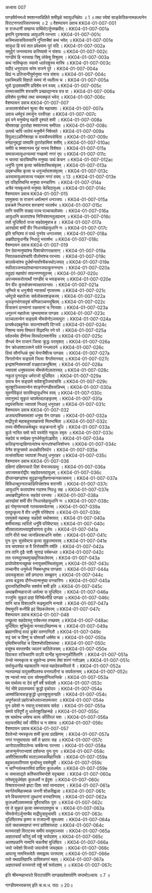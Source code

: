 अध्यायः 007

पाण्डवैर्वनमध्ये श्मशानसन्निहिते शमीवृक्षे स्वायुधनिक्षेपः ॥ 1 ॥ तथा स्वेषां साङ्केतिकनामकल्पनेन विराटनगरपरिसरगमनम् ॥ 2 ॥
वैशम्पायन उवाच 	KK04-01-007-001  
स राजधानीं सम्प्राप्य पार्थिवोऽर्जुनमब्रवीत् ।	KK04-01-007-001a  
इमानि पुरुषव्याघ्र आयुधानि परन्तप ।	KK04-01-007-001c  
कस्मिन्न्यासयितव्यानि गुप्तिश्चैषां कथं भवेत् ॥ 	KK04-01-007-001e  
सायुधा हि वयं तात प्रवेक्ष्यामः पुरं यदि ।	KK04-01-007-002a  
समुद्वेगं जनस्यास्य करिष्यामो न संशयः ॥ 	KK04-01-007-002c  
गाण्डीवं हि नरव्याघ्र त्रिषु लोकेषु विश्रुतम् ।	KK04-01-007-003a  
कथं नाविष्कृताः स्यामो धार्तराष्ट्रस्य मारिष ॥ 	KK04-01-007-003c  
यदीदं धनुरादाय चरेम सजने पुरे ।	KK04-01-007-004a  
क्षिप्रं नः प्रतिजानीयुर्मनुष्या नात्र संशयः ॥ 	KK04-01-007-004c  
एकस्मिन्नपि विज्ञाते समयं नो व्यतीत्य च ।	KK04-01-007-005a  
भूयो द्वादशवर्षाणि प्रविशेम वनं वयम् ॥ 	KK04-01-007-005c  
तस्मात्सर्वाणि शस्त्राणि प्रच्छाद्यान्यत्र यत्र वा ।	KK04-01-007-006a  
प्रविशेम पुरश्रेष्ठं तथा सम्यक्कृतं भवेत् ॥ 	KK04-01-007-006c  
वैशम्पायन उवाच 	KK04-01-007-007  
अजातशत्रोर्वचनं श्रुत्वा चैव महायशाः ।	KK04-01-007-007a  
उवाच धर्मपुत्रं तमर्जुनः परवीरहा ॥ 	KK04-01-007-007c  
इयं वने मनुष्येन्द्र महती दृश्यते शमी ।	KK04-01-007-008a  
भीमशाखा दुरारोहा श्मशानस्य समीपतः ॥ 	KK04-01-007-008c  
उत्पथे चापि जातेयं मनुष्यैर्न निषेव्यते ।	KK04-01-007-009a  
विपुलाऽऽकीर्णशाखा च वायसैरुपसेविता ॥ 	KK04-01-007-009c  
स्नेहानुबद्धां पश्यामि दुरारोहामिमां शमीम् ॥ 	KK04-01-007-010ac  
समीपे च श्मशानस्य गृहं नास्य विशेषतः ।	KK04-01-007-011a  
समासज्यायुधान्यस्यां गच्छामो नगरं नृप ॥ 	KK04-01-007-011c  
न चास्यां चारयिष्यन्ति मनुष्याः पार्थ केचन ॥ 	KK04-01-007-012ac  
धनुर्भिः पुरुषं कृत्वा चर्मकेशास्थिसंवृतम् ।	KK04-01-007-013a  
उद्बन्धमिव कृत्वा च धनुर्ज्यापाशसंवृतम् ।	KK04-01-007-013c  
अस्यामायुधमासज्य गच्छाम नगरं वयम् ॥ 13 ॥	KK04-01-007-013e  
एवं परिहरिष्यन्ति मनुष्या वनचारिणः ।	KK04-01-007-014a  
अत्रैवं नावबुध्यन्ते मनुष्याः केचिदायुधम् ॥ 	KK04-01-007-014c  
वैशम्पायन उवाच 	KK04-01-007-015  
एवमुक्त्वा स राजानं धर्मात्मानं धनञ्जयः ।	KK04-01-007-015a  
प्रचक्रमे निधानाय शस्त्राणां भरतर्षभ ॥	KK04-01-007-015c  
तानि सर्वाणि सन्नह्य पञ्च पञ्चाचलोपमाः ।	KK04-01-007-016a  
आयुधानि कलापांश्च निस्त्रिंशानतुलप्रभान् ॥ 	KK04-01-007-016c  
ततो युधिष्ठिरो राजा सहदेवमुवाच ह ।	KK04-01-007-017a  
आरुह्येमां शमीं वीर निधत्स्वेहायुधानि नः ॥	KK04-01-007-017c  
इति सन्दिश्य तं पार्थः पुनरेव धनञ्जयम् ।	KK04-01-007-018a  
अब्रवीदायुधानीह निधातुं भरतर्षभः ॥ 	KK04-01-007-018c  
वैशम्पायन उवाच 	KK04-01-007-019  
येन देवान्मनुष्यांश्च पिशाचोरगराक्षसान् ।	KK04-01-007-019a  
निवातकवचांश्चापि पौलोमांश्च परन्तपः ।	KK04-01-007-019c  
कालकेयांश्च दुर्धर्षान्सर्वांश्चैकरथोऽजयत् ॥ 	KK04-01-007-019e  
स्फीताञ्जनपदांश्चान्यानजयत्कुरुनन्दनः ।	KK04-01-007-020a  
तदुदग्रं महाघोरं सपत्नगणसूदनम् ।	KK04-01-007-020c  
अपज्यमकरोत्पार्थो गाण्डीवं च भयङ्करम् ॥ 	KK04-01-007-020e  
येन वीरः कुरुक्षेत्रमभ्यरक्षत्परन्तपः ।	KK04-01-007-021a  
जृम्भिते च धनुःश्रेष्ठे न्यासार्थं नृपसत्तमः ॥	KK04-01-007-021c  
धर्मपुत्रो महातेजाः सर्वलोकवशङ्करम् ।	KK04-01-007-022a  
भुजङ्गभोगसदृशं मणिकाञ्चनभूषितम् ॥ 	KK04-01-007-022c  
वित्रासनं दानवानां राक्षसानां च नित्यशः ।	KK04-01-007-023a  
धनूरत्नं महातेजा जृम्भयामास पाण्डवः ॥	KK04-01-007-023c  
पाञ्चालान्येन सङ्ग्रामे भीमसेनोऽजयत्पुरा ।	KK04-01-007-024a  
प्रत्यषेधद्बहूनेकः सपत्नांश्चापि दिग्जये ॥ 	KK04-01-007-024c  
निशम्य यस्य विष्फारं विद्रवन्ति रणे परे ।	KK04-01-007-025a  
पर्वतस्येव दीर्णस्य विस्फोटमशनेरिव ॥ 	KK04-01-007-025c  
सैन्धवं येन राजानं जित्वा क्रुद्धः परामृशत् ।	KK04-01-007-026a  
येन क्रोधवशाञ्जघ्ने पर्वते गन्धमादने ॥ 	KK04-01-007-026c  
दिव्यं सौगन्धिकं पुष्पं येनाजैषीत्स पाण्डवः ।	KK04-01-007-027a  
त्रिगर्तान्येन सङ्ग्रामे जित्वा त्रैगर्तमानयत् ॥ 	KK04-01-007-027c  
इन्द्राशनिसमस्पर्शं वज्रहाटकभूषितम् ।	KK04-01-007-028a  
ज्यापाशं धनुषस्तस्य भीमसेनोऽवतारयत् ॥ 	KK04-01-007-028c  
नकुलं पुनराहूय धर्मराजो युधिष्ठिरः ।	KK04-01-007-029a  
उवाच येन सङ्ग्रामे सर्वशत्रूञ्जिघांससि ॥ 	KK04-01-007-029c  
सुराष्ट्राञ्जितवान्येन शार्ङ्गगाण्डीवसन्निभम् ।	KK04-01-007-030a  
सुवर्णविकृतं सारमिन्द्रायुधनिभं वरम् ॥ 	KK04-01-007-030c  
तवानुरूपं सुकृतं चापमेतदलङ्कृतम् ।	KK04-01-007-031a  
तद्व्यंसयित्वा ज्यापाशं निधातुं धनुराहर ॥ 	KK04-01-007-031c  
वैशम्पायन उवाच 	KK04-01-007-032  
अजयत्पश्चिमामाशां धनुषा येन पाण्डवः ।	KK04-01-007-032a  
माद्रीपुत्रो महाबाहुस्ताम्रास्यो मितभाषिता ॥ 	KK04-01-007-032c  
तस्य मौर्वीमपाकर्षच्छूरः सङ्क्रन्दनो युधि ।	KK04-01-007-033a  
कुले नास्ति समो रूपे यस्येति नकुलः स्मृतः ॥ 	KK04-01-007-033c  
सहदेवं च सम्प्रेक्ष्य पुनर्धर्मसुतोऽब्रवीत् ।	KK04-01-007-034a  
कलिङ्गान्द्राक्षिणात्यांश्च मागधांश्चाजिशोभनः ॥ 	KK04-01-007-034c  
येनैव शत्रून्समरे अधाक्षीररिमर्दन ।	KK04-01-007-035a  
तत्स्रंसयित्वा ज्यापाशं निधातुं धनुराहर ॥ 	KK04-01-007-035c  
वैशम्पायन उवाच 	KK04-01-007-036  
दक्षिणां दक्षिणाचारो दिशं येनाजयत्प्रभुः ।	KK04-01-007-036a  
अपज्यमकरोद्वीरः सहदेवस्तदायुधम् ॥ 	KK04-01-007-036c  
दीप्तान्खण्डांश्च सुदृढान्सुतीक्ष्णान्कनकत्सरून् ।	KK04-01-007-037a  
विविधान्क्षुरनाराचान्निस्त्रिंशांश्च शरानपि ।	KK04-01-007-037c  
आयुधानि कलापांश्च गदाश्च निदधुः सह ॥ 	KK04-01-007-037e  
अथाब्रवीद्धर्मराजः सहदेवं परन्तपः ।	KK04-01-007-038a  
आरुह्येमां शमीं वीर निधत्स्वेहायुधानि नः ॥ 	KK04-01-007-038c  
इदं गोमृगमभ्याशे गतसत्वमचेतनम् ।	KK04-01-007-039a  
एतदुत्कृत्य वै वीर धनूंषि परिवेष्टय ॥ 	KK04-01-007-039c  
एवमुक्तो महाबाहुः सहदेवो यथोक्तवत् ।	KK04-01-007-040a  
शमीमारुह्य त्वरितो धनूंषि परिवेष्टयत् ॥ 	KK04-01-007-040c  
शीतवातातपभयाद्वर्षत्राणाय दुर्जयः ।	KK04-01-007-041a  
तानि वीरो यथा जानन्निराबाधानि सर्वशः ।	KK04-01-007-041c  
पुनः पुनः सुसंवेष्ट्य कृत्वा सुकृतमावरम् ॥ 	KK04-01-007-041e  
यत्र चापश्यत स वै तिरोवर्षाणि वर्षति ।	KK04-01-007-042a  
तत्र तानि दृढैः पाशैः सुगाढं पर्यबन्धत ॥ 	KK04-01-007-042c  
ततः परमदूरस्थमुञ्छवृत्तिकलेवरम् ।	KK04-01-007-043a  
प्रायोपवेशनाच्छुष्कं स्नायुचर्मास्थिसंयुतम् ॥ 	KK04-01-007-043c  
तच्चानीय धनुर्मध्ये निबबन्धुश्च पाण्डवाः ।	KK04-01-007-044a  
उपायकुशलाः सर्वे प्रणदन्तः समब्रुवन् ॥ 	KK04-01-007-044c  
अस्य बद्धस्य दौर्गन्ध्यान्मनुष्या वनचारिणः ।	KK04-01-007-045a  
दूरात्परिहरिष्यन्ति सशवेयं शमी इति ॥ 	KK04-01-007-045c  
अथाब्रवीन्महाराजो धर्मात्मा स युधिष्ठिरः ।	KK04-01-007-046a  
रज्जुभिः सुकृतं प्राज्ञ विनिर्बध्नीहि पाण्डव ॥ 	KK04-01-007-046c  
यानि चात्र विशालानि रूढमूलानि मन्यसे ।	KK04-01-007-047a  
तेषामुपरि बध्नीहि इदं विप्रकलेवरम् ॥ 	KK04-01-007-047c  
वैशम्पायन उवाच 	KK04-01-007-048  
तच्छ्रुत्वा सहदेवस्तु पर्यबध्नत तच्छवम् ॥ 	KK04-01-007-048ac  
युधिष्ठिरः शुचिर्भूत्वा मनसाऽभिप्रणम्य च ।	KK04-01-007-049a  
ब्रह्माणमिन्द्रं वरदं कुबेरं वरुणानिलौ ॥ 	KK04-01-007-049c  
रुद्रं यमं च विष्णुं च सोमार्कौ धर्ममेव च ।	KK04-01-007-050a  
पृथिवीमन्तरिक्षं च दिशश्चोपदिशस्तथा ।	KK04-01-007-050c  
वसूंश्च मरुतश्चैव ज्वलनं चातितेजसम् ॥ 	KK04-01-007-050e  
दिवाचरा रात्रिचराणि वाऽपि यानीह भूतान्यनुकीर्तितानि ।	KK04-01-007-051a  
तेभ्यो नमस्कृत्य च सुव्रतेभ्यः प्रणम्य तेषां शरणं गतोऽहम् ॥ 	KK04-01-007-051c  
सर्वायुधानीह महाबलानि न्यासं महादेवसमीपतो वै ।	KK04-01-007-052a  
न्यस्याम्यहं वायुसमीपतश्च वनस्पतीनां च सपर्वतानाम् ॥ 	KK04-01-007-052c  
एष न्यासो मया दत्तः सोममूर्यानिलान्तिके ।	KK04-01-007-053a  
मम पार्थस्य वा देयं पूर्णे वर्षे त्रयोदशे ॥ 	KK04-01-007-053c  
नेदं भीमे प्रदातव्यमयं क्रुद्धो वृकोदरः ।	KK04-01-007-054a  
आमर्षान्नित्यसङ्क्रुद्धो धृतराष्ट्रसुतान्प्रति ।	KK04-01-007-054c  
अपूर्णकाले प्रहरेत्क्रोधसञ्जातमत्सरः ॥ 	KK04-01-007-054e  
पुनः प्रवेशो नः स्यात्तु वनवासाय सर्वदा ।	KK04-01-007-055a  
समये परिपूर्णे तु धार्तराष्ट्रान्निहन्महे ॥	KK04-01-007-055c  
एष चार्थश्च धर्मश्च कामः कीर्तिरलं यशः ।	KK04-01-007-056a  
मदायत्तमिदं सर्वं जीवितं च न संशयः ॥	KK04-01-007-056c  
वैशम्पायन उवाच 	KK04-01-007-057  
दैवतेभ्यो नमस्कृत्य शमीं कृत्वा प्रदक्षिणम् ।	KK04-01-007-057a  
नगरं गन्तुमायाताः सर्वे ते भ्रातरः सह ॥ 	KK04-01-007-057c  
आगोपालाविपालेभ्यः कर्षकेभ्यः परन्तप ।	KK04-01-007-058a  
आजग्मुर्नगराभ्याशं दर्शयन्तः पुनः पुनः ॥ 	KK04-01-007-058c  
अशीतिशतवर्षेयं माताऽस्माकमिहान्तिके ।	KK04-01-007-059a  
बहुकालपरीणामा मृत्योस्तु वशमेयुषी ।	KK04-01-007-059c  
न चाग्निसंस्कारमियं प्रापिता कुलधर्मतः ॥ 	KK04-01-007-059e  
यः समासाद्यते कश्चित्तस्मिन्देशे यदृच्छया ।	KK04-01-007-060a  
तमेवमूचुर्धर्मज्ञाः कुलधर्मो न ईदृशः ॥ 	KK04-01-007-060c  
विश्रावयन्तस्ते हृष्टा दिशः सर्वा व्यनादयन् ।	KK04-01-007-061a  
स्वर्गतेयमिहास्माकं जननी शोकविह्वला ॥ 	KK04-01-007-061c  
वने विचरमाणानां लुब्धानां वनचारिणाम् ।	KK04-01-007-062a  
कुलधर्मोऽयमस्माकं पूर्वैराचरितः पुरा ॥ 	KK04-01-007-062c  
एवं ते सुकृतं कृत्वा समन्तादवघुष्य च ।	KK04-01-007-063a  
भीमसेनोऽर्जुनश्चैव माद्रीपुत्रावुभावपि ॥ 	KK04-01-007-063c  
युधिष्ठिरश्च कृष्णा च राजपत्नी सुमध्यमा ।	KK04-01-007-064a  
ततो यथासमाज्ञप्तं नगरं प्राविशंस्तदा ॥ 	KK04-01-007-064c  
मत्स्यराज्ञो विराटस्य समीपं वस्तुमञ्जसा ।	KK04-01-007-065a  
अज्ञातचर्यां चरितुं वर्षं राष्ट्रे त्रयोदशम् ॥ 	KK04-01-007-065c  
अतश्छन्नानि नामानि चकारैषां युधिष्ठिरः ।	KK04-01-007-066a  
जयो जयेशो विजयो जयत्सेनो जयद्बलः ।	KK04-01-007-066c  
आपत्सु नामभिस्त्वेतैः समाह्वामः परस्परम् ॥	KK04-01-007-066e  
ततो यथाप्रतिज्ञाभिः प्राविशन्नगरं महत् ।	KK04-01-007-067a  
अज्ञातचर्यां वत्स्यन्तो राष्ट्रे वर्षं त्रयोदशम् ॥ ॥	KK04-01-007-067c  

इति श्रीमन्महाभारते विराटपर्वणि पाण्डवप्रवेशपर्वणि सप्तमोऽध्यायः ॥ 7 ॥

गाण्डीवमभयकरम् इति क.थ.ध. पाठः ॥ 20॥
